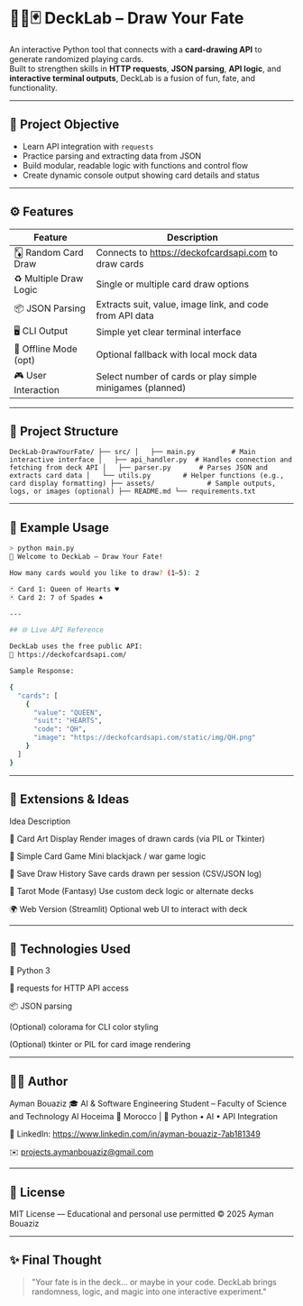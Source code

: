# 🧑‍💻🃏 DeckLab – Draw Your Fate

An interactive Python tool that connects with a **card-drawing API** to generate randomized playing cards.  
Built to strengthen skills in **HTTP requests**, **JSON parsing**, **API logic**, and **interactive terminal outputs**, DeckLab is a fusion of fun, fate, and functionality.

---

## 🎯 Project Objective

- Learn API integration with `requests`
- Practice parsing and extracting data from JSON
- Build modular, readable logic with functions and control flow
- Create dynamic console output showing card details and status

---

## ⚙️ Features

| Feature               | Description                                                |
|------------------------|------------------------------------------------------------|
| 🃎 Random Card Draw     | Connects to https://deckofcardsapi.com to draw cards       |
| ♻️ Multiple Draw Logic  | Single or multiple card draw options                       |
| 📦 JSON Parsing         | Extracts suit, value, image link, and code from API data   |
| 🖥️ CLI Output           | Simple yet clear terminal interface                        |
| 📡 Offline Mode (opt)   | Optional fallback with local mock data                     |
| 🎮 User Interaction     | Select number of cards or play simple minigames (planned)  |

---

## 📁 Project Structure
```
DeckLab-DrawYourFate/ ├── src/ │   ├── main.py         # Main interactive interface │   ├── api_handler.py  # Handles connection and fetching from deck API │   ├── parser.py       # Parses JSON and extracts card data │   └── utils.py        # Helper functions (e.g., card display formatting) ├── assets/             # Sample outputs, logs, or images (optional) ├── README.md └── requirements.txt
```
---

## 🧪 Example Usage

```bash
> python main.py
🎲 Welcome to DeckLab – Draw Your Fate!

How many cards would you like to draw? (1–5): 2

🃏 Card 1: Queen of Hearts ♥️
🃏 Card 2: 7 of Spades ♠️

---

## 🌐 Live API Reference

DeckLab uses the free public API:
🔗 https://deckofcardsapi.com/

Sample Response:

{
  "cards": [
    {
      "value": "QUEEN",
      "suit": "HEARTS",
      "code": "QH",
      "image": "https://deckofcardsapi.com/static/img/QH.png"
    }
  ]
}
```

---

## 🧠 Extensions & Ideas

Idea	Description

🎨 Card Art Display	Render images of drawn cards (via PIL or Tkinter)

🧩 Simple Card Game	Mini blackjack / war game logic

💾 Save Draw History	Save cards drawn per session (CSV/JSON log)

🎴 Tarot Mode (Fantasy)	Use custom deck logic or alternate decks

🌍 Web Version (Streamlit)	Optional web UI to interact with deck



---

## 🔧 Technologies Used

🐍 Python 3

🔗 requests for HTTP API access

📦 JSON parsing

(Optional) colorama for CLI color styling

(Optional) tkinter or PIL for card image rendering



---

## 👨‍💻 Author

Ayman Bouaziz
🎓 AI & Software Engineering Student – Faculty of Science and Technology Al Hoceima
📍 Morocco | 🧠 Python • AI • API Integration

🔗 LinkedIn: https://www.linkedin.com/in/ayman-bouaziz-7ab181349

✉️ projects.aymanbouaziz@gmail.com


---

## 📜 License

MIT License — Educational and personal use permitted
© 2025 Ayman Bouaziz


---

## ✨ Final Thought

> "Your fate is in the deck... or maybe in your code. DeckLab brings randomness, logic, and magic into one interactive experiment."